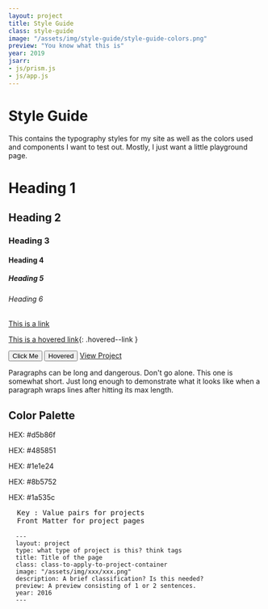 ```yaml
---
layout: project
title: Style Guide
class: style-guide
image: "/assets/img/style-guide/style-guide-colors.png"
preview: "You know what this is"
year: 2019
jsarr: 
- js/prism.js
- js/app.js
---
```


# Style Guide

This contains the typography styles for my site as well as the colors used and components I want to test out. Mostly, I just want a little playground page.

# Heading 1
## Heading 2
### Heading 3
#### Heading 4
##### Heading 5
###### Heading 6

[This is a link](/style-guide.md)

[This is a hovered link](/style-guide.md){: .hovered--link }

<button class="button">Click Me</button>
<button class="button--hovered">Hovered</button>
<a class="project-link" href="{{ project.url | relative_url }}">View Project</a>
<div class="triangle"></div>

<!--<video class="video--hero" data- loop autoplay muted
    src="http://embed.widencdn.net/stream/sd/springswindowfashions/nzcvivfglq/18-10276-Graber-Video-Loop.mp4?u=fpq9bh"
    poster="//embed.widencdn.net/poster/640/springswindowfashions/nzcvivfglq/18-10276-Graber-Video-Loop.jpg?u=fpq9bh"
    width="100%">
</video>-->


Paragraphs can be long and dangerous. Don't go alone. This one is somewhat short. Just long enough 
to demonstrate what it looks like when a paragraph wraps lines after hitting its max length.

## Color Palette

<div id="site-colors" class="site-colors">
  <div class="style-guide-color">
    <div class="color--block c1"></div>
    <p class="color--hex"><span class="hex">HEX:</span> #d5b86f</p>
    <p class="color-usage"></p>
  </div>
  <div class="style-guide-color">
    <div class="color--block c2"></div>
    <p class="color--hex"><span class="hex">HEX:</span> #485851</p>
    <p class="color-usage"></p>
  </div>
  <div class="style-guide-color">
    <div class="color--block c3"></div>
    <p class="color--hex"><span class="hex">HEX:</span> #1e1e24</p>
    <p class="color-usage"></p>
  </div>
  <div class="style-guide-color">
    <div class="color--block c4"></div>
    <p class="color--hex"><span class="hex">HEX:</span> #8b5752</p>
    <p class="color-usage"></p>
  </div>
  <div class="style-guide-color">
    <div class="color--block c5"></div>
    <p class="color--hex"><span class="hex">HEX:</span> #1a535c</p>
    <p class="color-usage"></p>
  </div>
</div>



<pre>
  Key : Value pairs for projects
  Front Matter for project pages
  <code class="language-css">
  ---
  layout: project
  type: what type of project is this? think tags
  title: Title of the page
  class: class-to-apply-to-project-container
  image: "/assets/img/xxx/xxx.png"
  description: A brief classification? Is this needed?
  preview: A preview consisting of 1 or 2 sentences.
  year: 2016
  ---
  </code>
</pre>